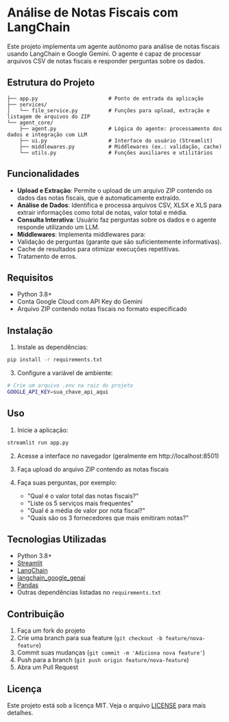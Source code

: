 # Análise de Notas Fiscais com LangChain

Este projeto implementa um agente autônomo para análise de notas fiscais usando LangChain e Google Gemini. O agente é capaz de processar arquivos CSV de notas fiscais e responder perguntas sobre os dados.

## Estrutura do Projeto

```
├── app.py                       # Ponto de entrada da aplicação
├── services/
│   └── file_service.py          # Funções para upload, extração e listagem de arquivos do ZIP
└── agent_core/
    ├── agent.py                 # Lógica do agente: processamento dos dados e integração com LLM
    ├── ui.py                    # Interface do usuário (Streamlit)
    ├── middlewares.py           # Middlewares (ex.: validação, cache)
    └── utils.py                 # Funções auxiliares e utilitários
```

## Funcionalidades


- **Upload e Extração**: Permite o upload de um arquivo ZIP contendo os dados das notas fiscais, que é automaticamente extraído.
- **Análise de Dados**: Identifica e processa arquivos CSV, XLSX e XLS para extrair informações como total de notas, valor total e média.
- **Consulta Interativa**: Usuário faz perguntas sobre os dados e o agente responde utilizando um LLM.
- **Middlewares**: Implementa middlewares para:
- Validação de perguntas (garante que são suficientemente informativas).
- Cache de resultados para otimizar execuções repetitivas.
- Tratamento de erros.


## Requisitos

- Python 3.8+
- Conta Google Cloud com API Key do Gemini
- Arquivo ZIP contendo notas fiscais no formato especificado

## Instalação

1. Instale as dependências:
```bash
pip install -r requirements.txt
```

3. Configure a variável de ambiente:
```bash
# Crie um arquivo .env na raiz do projeto
GOOGLE_API_KEY=sua_chave_api_aqui
```

## Uso

1. Inicie a aplicação:
```bash
streamlit run app.py
```

2. Acesse a interface no navegador (geralmente em http://localhost:8501)

3. Faça upload do arquivo ZIP contendo as notas fiscais

4. Faça suas perguntas, por exemplo:
   - "Qual é o valor total das notas fiscais?"
   - "Liste os 5 serviços mais frequentes"
   - "Qual é a média de valor por nota fiscal?"
   - "Quais são os 3 fornecedores que mais emitiram notas?"

## Tecnologias Utilizadas

- Python 3.8+
- [Streamlit](https://streamlit.io/)
- [LangChain](https://python.langchain.com/)
- [langchain_google_genai](https://github.com/google/langchain_google_genai)
- [Pandas](https://pandas.pydata.org/)
- Outras dependências listadas no `requirements.txt`


## Contribuição

1. Faça um fork do projeto
2. Crie uma branch para sua feature (`git checkout -b feature/nova-feature`)
3. Commit suas mudanças (`git commit -m 'Adiciona nova feature'`)
4. Push para a branch (`git push origin feature/nova-feature`)
5. Abra um Pull Request

## Licença

Este projeto está sob a licença MIT. Veja o arquivo [LICENSE](LICENSE) para mais detalhes.
